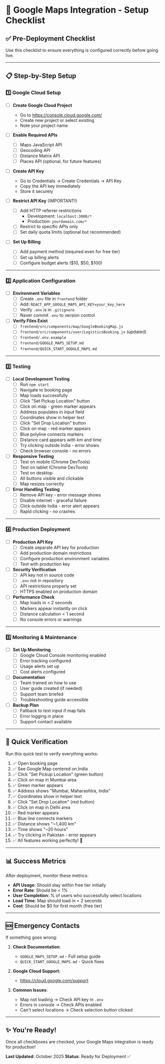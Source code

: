 # 🚀 Google Maps Integration - Setup Checklist

## ✅ Pre-Deployment Checklist

Use this checklist to ensure everything is configured correctly before going live.

---

## 📋 Step-by-Step Setup

### 1️⃣ Google Cloud Setup

- [ ] **Create Google Cloud Project**
  - Go to https://console.cloud.google.com/
  - Create new project or select existing
  - Note your project name

- [ ] **Enable Required APIs**
  - [ ] Maps JavaScript API
  - [ ] Geocoding API
  - [ ] Distance Matrix API
  - [ ] Places API (optional, for future features)

- [ ] **Create API Key**
  - Go to Credentials → Create Credentials → API Key
  - Copy the API key immediately
  - Store it securely

- [ ] **Restrict API Key** (IMPORTANT!)
  - [ ] Add HTTP referrer restrictions
    - Development: `localhost:3000/*`
    - Production: `yourdomain.com/*`
  - [ ] Restrict to specific APIs only
  - [ ] Set daily quota limits (optional but recommended)

- [ ] **Set Up Billing**
  - [ ] Add payment method (required even for free tier)
  - [ ] Set up billing alerts
  - [ ] Configure budget alerts ($10, $50, $100)

---

### 2️⃣ Application Configuration

- [ ] **Environment Variables**
  - [ ] Create `.env` file in `frontend` folder
  - [ ] Add: `REACT_APP_GOOGLE_MAPS_API_KEY=your_key_here`
  - [ ] Verify `.env` is in `.gitignore`
  - [ ] Never commit `.env` to version control

- [ ] **Verify Files Exist**
  - [ ] `frontend/src/components/map/GoogleBookingMap.js`
  - [ ] `frontend/src/components/user/LogisticsBooking.js` (updated)
  - [ ] `frontend/.env.example`
  - [ ] `frontend/GOOGLE_MAPS_SETUP.md`
  - [ ] `frontend/QUICK_START_GOOGLE_MAPS.md`

---

### 3️⃣ Testing

- [ ] **Local Development Testing**
  - [ ] Run `npm start`
  - [ ] Navigate to booking page
  - [ ] Map loads successfully
  - [ ] Click "Set Pickup Location" button
  - [ ] Click on map - green marker appears
  - [ ] Address populates in input field
  - [ ] Coordinates show in helper text
  - [ ] Click "Set Drop Location" button
  - [ ] Click on map - red marker appears
  - [ ] Blue polyline connects markers
  - [ ] Distance card appears with km and time
  - [ ] Try clicking outside India - error shows
  - [ ] Check browser console - no errors

- [ ] **Responsive Testing**
  - [ ] Test on mobile (Chrome DevTools)
  - [ ] Test on tablet (Chrome DevTools)
  - [ ] Test on desktop
  - [ ] All buttons visible and clickable
  - [ ] Map resizes correctly

- [ ] **Error Handling Testing**
  - [ ] Remove API key - error message shows
  - [ ] Disable internet - graceful failure
  - [ ] Click outside India - error alert appears
  - [ ] Rapid clicking - no crashes

---

### 4️⃣ Production Deployment

- [ ] **Production API Key**
  - [ ] Create separate API key for production
  - [ ] Add production domain restrictions
  - [ ] Configure production environment variables
  - [ ] Test with production key

- [ ] **Security Verification**
  - [ ] API key not in source code
  - [ ] `.env` not in repository
  - [ ] API restrictions properly set
  - [ ] HTTPS enabled on production domain

- [ ] **Performance Check**
  - [ ] Map loads in < 2 seconds
  - [ ] Markers appear instantly on click
  - [ ] Distance calculation < 1 second
  - [ ] No console errors or warnings

---

### 5️⃣ Monitoring & Maintenance

- [ ] **Set Up Monitoring**
  - [ ] Google Cloud Console monitoring enabled
  - [ ] Error tracking configured
  - [ ] Usage alerts set up
  - [ ] Cost alerts configured

- [ ] **Documentation**
  - [ ] Team trained on how to use
  - [ ] User guide created (if needed)
  - [ ] Support team briefed
  - [ ] Troubleshooting guide accessible

- [ ] **Backup Plan**
  - [ ] Fallback to text input if map fails
  - [ ] Error logging in place
  - [ ] Support contact available

---

## 🎯 Quick Verification

Run this quick test to verify everything works:

1. ✅ Open booking page
2. ✅ See Google Map centered on India
3. ✅ Click "Set Pickup Location" (green button)
4. ✅ Click on map in Mumbai area
5. ✅ Green marker appears
6. ✅ Address shows "Mumbai, Maharashtra, India"
7. ✅ Coordinates show in helper text
8. ✅ Click "Set Drop Location" (red button)
9. ✅ Click on map in Delhi area
10. ✅ Red marker appears
11. ✅ Blue line connects markers
12. ✅ Distance shows "~1,400 km"
13. ✅ Time shows "~20 hours"
14. ✅ Try clicking in Pakistan - error appears
15. ✅ All features working perfectly! 🎉

---

## 📊 Success Metrics

After deployment, monitor these metrics:

- **API Usage**: Should stay within free tier initially
- **Error Rate**: Should be < 1%
- **User Completion**: % of users who successfully select locations
- **Load Time**: Map should load in < 2 seconds
- **Cost**: Should be $0 for first month (free tier)

---

## 🆘 Emergency Contacts

If something goes wrong:

1. **Check Documentation**:
   - `GOOGLE_MAPS_SETUP.md` - Full setup guide
   - `QUICK_START_GOOGLE_MAPS.md` - Quick fixes

2. **Google Cloud Support**:
   - https://cloud.google.com/support

3. **Common Issues**:
   - Map not loading → Check API key in `.env`
   - Errors in console → Check APIs enabled
   - Can't select locations → Check selection button clicked

---

## ✨ You're Ready!

Once all checkboxes are checked, your Google Maps integration is ready for production!

**Last Updated**: October 2025
**Status**: Ready for Deployment ✅
